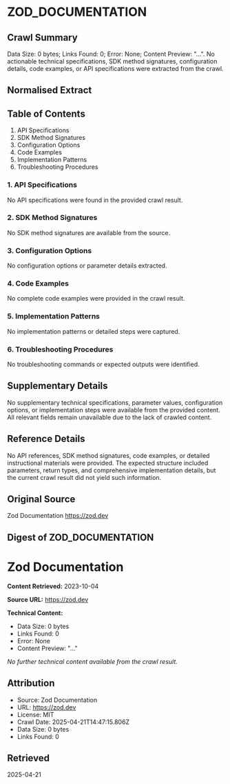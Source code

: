 # ZOD_DOCUMENTATION

## Crawl Summary
Data Size: 0 bytes; Links Found: 0; Error: None; Content Preview: "...". No actionable technical specifications, SDK method signatures, configuration details, code examples, or API specifications were extracted from the crawl.

## Normalised Extract
## Table of Contents
1. API Specifications
2. SDK Method Signatures
3. Configuration Options
4. Code Examples
5. Implementation Patterns
6. Troubleshooting Procedures

### 1. API Specifications
No API specifications were found in the provided crawl result.

### 2. SDK Method Signatures
No SDK method signatures are available from the source.

### 3. Configuration Options
No configuration options or parameter details extracted.

### 4. Code Examples
No complete code examples were provided in the crawl result.

### 5. Implementation Patterns
No implementation patterns or detailed steps were captured.

### 6. Troubleshooting Procedures
No troubleshooting commands or expected outputs were identified.

## Supplementary Details
No supplementary technical specifications, parameter values, configuration options, or implementation steps were available from the provided content. All relevant fields remain unavailable due to the lack of crawled content.

## Reference Details
No API references, SDK method signatures, code examples, or detailed instructional materials were provided. The expected structure included parameters, return types, and comprehensive implementation details, but the current crawl result did not yield such information.

## Original Source
Zod Documentation
https://zod.dev

## Digest of ZOD_DOCUMENTATION

# Zod Documentation

**Content Retrieved:** 2023-10-04

**Source URL:** https://zod.dev

**Technical Content:**

- Data Size: 0 bytes
- Links Found: 0
- Error: None
- Content Preview: "..."

_No further technical content available from the crawl result._

## Attribution
- Source: Zod Documentation
- URL: https://zod.dev
- License: MIT
- Crawl Date: 2025-04-21T14:47:15.806Z
- Data Size: 0 bytes
- Links Found: 0

## Retrieved
2025-04-21
